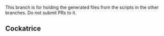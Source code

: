 This branch is for holding the generated files from the scripts in the other branches.  Do not submit PRs to it.

## Cockatrice ##
